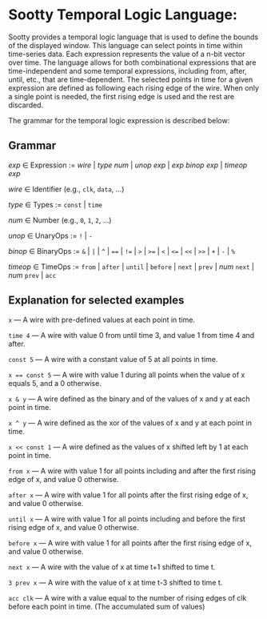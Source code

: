 
# Sootty Temporal Logic Language:

Sootty provides a temporal logic language that is used to define the bounds of the displayed window. This language can select points in time within time-series data. Each expression represents the value of a n-bit vector over time. The language allows for both combinational expressions that are time-independent and some temporal expressions, including from, after, until, etc., that are time-dependent. The selected points in time for a given expression are defined as following each rising edge of the wire. When only a single point is needed, the first rising edge is used and the rest are discarded.

The grammar for the temporal logic expression is described below:

## Grammar
*exp* ∈ Expression := *wire* | *type* *num* | *unop* *exp* | *exp* *binop* *exp* | *timeop* *exp*

*wire* ∈ Identifier (e.g., `clk`, `data`, ...)

*type* ∈ Types := `const` | `time`

*num* ∈ Number (e.g., `0`, `1`, `2`, ...)

*unop* ∈ UnaryOps := `!` | `-`

*binop* ∈ BinaryOps := `&` | `|` | `^` | `==` | `!=` | `>` | `>=` | `<` | `<=` | `<<` | `>>` | `+` | `-` | `%`

*timeop* ∈ TimeOps := `from` | `after` | `until` | `before` | `next` | `prev` | *num* `next` | *num* `prev` | `acc`

## Explanation for selected examples

`x` — A wire with pre-defined values at each point in time.

`time 4` — A wire with value 0 from until time 3, and value 1 from time 4 and after.

`const 5` — A wire with a constant value of 5 at all points in time.

`x == const 5` — A wire with value 1 during all points when the value of x equals 5, and a 0 otherwise.

`x & y` — A wire defined as the binary and of the values of x and y at each point in time.

`x ^ y` — A wire defined as the xor of the values of x and y at each point in time.

`x << const 1` — A wire defined as the values of x shifted left by 1 at each point in time.

`from x` — A wire with value 1 for all points including and after the first rising edge of x, and value 0 otherwise.

`after x` — A wire with value 1 for all points after the first rising edge of x, and value 0 otherwise.

`until x` — A wire with value 1 for all points including and before the first rising edge of x, and value 0 otherwise.

`before x` — A wire with value 1 for all points after the first rising edge of x, and value 0 otherwise.

`next x` — A wire with the value of x at time t+1 shifted to time t.

`3 prev x` — A wire with the value of x at time t-3 shifted to time t.

`acc clk` — A wire with a value equal to the number of rising edges of clk before each point in time. (The accumulated sum of values)
